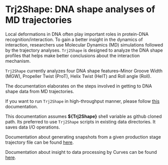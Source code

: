 # Trj2Shape: DNA shape analyses of MD trajectories

Local deformations in DNA often play important roles in protein-DNA
recognition/interaction. To gain a better insight in the dynamics of
interaction, researchers use Molecular Dynamics (MD) simulations followed by
the trajectory analyses. `Trj2Shape` is designed to analyze the DNA shape
profiles that helps make better conclusions about the interaction mechanism.

`Trj2Shape` currently analyzes four DNA shape features–Minor Groove Width
(MGW), Propeller Twist (ProT), Helix Twist (HelT) and Roll angle (Roll). 

The documentation elaborates on the steps involved in getting to DNA shape data
from MD trajectories.

If you want to run `Trj2Shape` in high-throughput manner, please follow
[this](./README.cluster_version.md) documentation. 

This documentation assumes **${Trj2Shape}** shell variable as github cloned path.
Its preferred to use `Trj2Shape` scripts in existing data directories. It saves
data I/O operations.

Documentation about generating snapshots from a given production stage
trajectory file can be found [here](./MD.trj.processing.md).

Documentation about insight to data processing by Curves can be found
[here](./Curves.processing.md).


